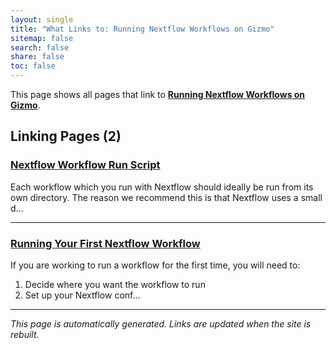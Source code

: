 ```yaml
---
layout: single
title: "What Links to: Running Nextflow Workflows on Gizmo"
sitemap: false
search: false
share: false
toc: false
---
```


This page shows all pages that link to **[Running Nextflow Workflows on Gizmo](/datademos/on_gizmo/)**.

## Linking Pages (2)

### [Nextflow Workflow Run Script](/datademos/run_script/)

Each workflow which you run with Nextflow should ideally be run from its own directory.
The reason we recommend this is that Nextflow uses a small d...

---

### [Running Your First Nextflow Workflow](/datademos/running_first_workflow/)

If you are working to run a workflow for the first time, you will need to:
1. Decide where you want the workflow to run
2. Set up your Nextflow conf...

---


*This page is automatically generated. Links are updated when the site is rebuilt.*
